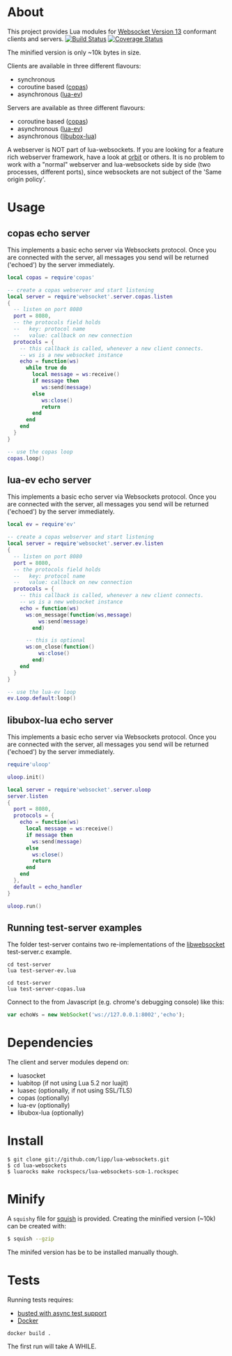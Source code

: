 # About

This project provides Lua modules for [Websocket Version 13](http://tools.ietf.org/html/rfc6455) conformant clients and servers. 
[![Build Status](https://travis-ci.org/lipp/lua-websockets.svg?branch=master)](https://travis-ci.org/lipp/lua-websockets)
[![Coverage Status](https://coveralls.io/repos/lipp/lua-websockets/badge.png?branch=add-coveralls)](https://coveralls.io/r/lipp/lua-websockets?branch=master)

The minified version is only ~10k bytes in size.

Clients are available in three different flavours:

  - synchronous
  - coroutine based ([copas](http://keplerproject.github.com/copas))
  - asynchronous ([lua-ev](https://github.com/brimworks/lua-ev))

Servers are available as three different flavours:

  - coroutine based ([copas](http://keplerproject.github.com/copas))
  - asynchronous ([lua-ev](https://github.com/brimworks/lua-ev))
  - asynchronous ([libubox-lua](https://wiki.openwrt.org/doc/techref/libubox))


A webserver is NOT part of lua-websockets. If you are looking for a feature rich webserver framework, have a look at [orbit](http://keplerproject.github.com/orbit/) or others. It is no problem to work with a "normal" webserver and lua-websockets side by side (two processes, different ports), since websockets are not subject of the 'Same origin policy'.

# Usage
## copas echo server
This implements a basic echo server via Websockets protocol. Once you are connected with the server, all messages you send will be returned ('echoed') by the server immediately.

```lua
local copas = require'copas'

-- create a copas webserver and start listening
local server = require'websocket'.server.copas.listen
{
  -- listen on port 8080
  port = 8080,
  -- the protocols field holds
  --   key: protocol name
  --   value: callback on new connection
  protocols = {
    -- this callback is called, whenever a new client connects.
    -- ws is a new websocket instance
    echo = function(ws)
      while true do
        local message = ws:receive()
        if message then
           ws:send(message)
        else
           ws:close()
           return
        end
      end
    end
  }
}

-- use the copas loop
copas.loop()
```

## lua-ev echo server
This implements a basic echo server via Websockets protocol. Once you are connected with the server, all messages you send will be returned ('echoed') by the server immediately.

```lua
local ev = require'ev'

-- create a copas webserver and start listening
local server = require'websocket'.server.ev.listen
{
  -- listen on port 8080
  port = 8080,
  -- the protocols field holds
  --   key: protocol name
  --   value: callback on new connection
  protocols = {
    -- this callback is called, whenever a new client connects.
    -- ws is a new websocket instance
    echo = function(ws)
      ws:on_message(function(ws,message)
          ws:send(message)
        end)

      -- this is optional
      ws:on_close(function()
          ws:close()
        end)
    end
  }
}

-- use the lua-ev loop
ev.Loop.default:loop()

```


## libubox-lua echo server
This implements a basic echo server via Websockets protocol. Once you are connected with the server, all messages you send will be returned ('echoed') by the server immediately.

```lua
require'uloop'

uloop.init()

local server = require'websocket'.server.uloop
server.listen
{
  port = 8080,
  protocols = {
    echo = function(ws)
      local message = ws:receive()
      if message then
        ws:send(message)
      else
        ws:close()
        return
      end
	end
  },
  default = echo_handler
}

uloop.run()

```


## Running test-server examples

The folder test-server contains two re-implementations of the [libwebsocket](http://git.warmcat.com/cgi-bin/cgit/libwebsockets/) test-server.c example.

```shell
cd test-server
lua test-server-ev.lua
```

```shell
cd test-server
lua test-server-copas.lua
```

Connect to the from Javascript (e.g. chrome's debugging console) like this:
```Javascript
var echoWs = new WebSocket('ws://127.0.0.1:8002','echo');
```

# Dependencies

The client and server modules depend on:

  - luasocket
  - luabitop (if not using Lua 5.2 nor luajit)
  - luasec (optionally, if not using SSL/TLS)
  - copas (optionally)
  - lua-ev (optionally)
  - libubox-lua (optionally)

# Install

```shell
$ git clone git://github.com/lipp/lua-websockets.git
$ cd lua-websockets
$ luarocks make rockspecs/lua-websockets-scm-1.rockspec
```

# Minify

A `squishy` file for [squish](http://matthewwild.co.uk/projects/squish/home) is
provided. Creating the minified version (~10k) can be created with:

```sh
$ squish --gzip
```

The minifed version has be to be installed manually though.


# Tests

Running tests requires:

  - [busted with async test support](https://github.com/lipp/busted)
  - [Docker](http://www.docker.com)

```shell
docker build .
```

The first run will take A WHILE.
